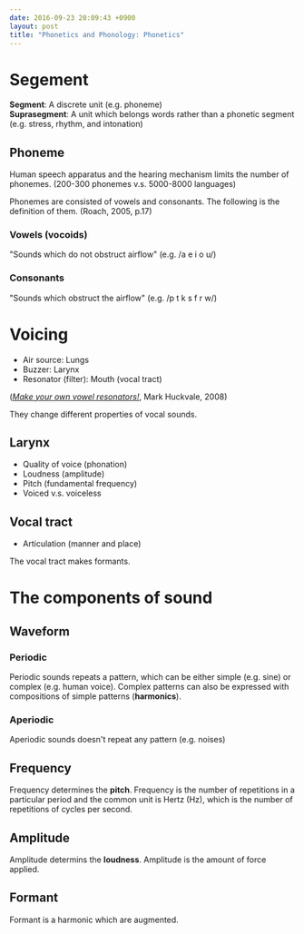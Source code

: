 ```yaml
---
date: 2016-09-23 20:09:43 +0900
layout: post
title: "Phonetics and Phonology: Phonetics"
---
```

# Segement
__Segment__: A discrete unit (e.g. phoneme)  
__Suprasegment__: A unit which belongs words rather than a phonetic segment
(e.g. stress, rhythm, and intonation)

## Phoneme
Human speech apparatus and the hearing mechanism limits the number of
phonemes. (200-300 phonemes v.s. 5000-8000 languages)

Phonemes are consisted of vowels and consonants. The following is the definition
of them. (Roach, 2005, p.17)

### Vowels (vocoids)
"Sounds which do not obstruct airflow" (e.g. /a e i o u/)

### Consonants
"Sounds which obstruct the airflow" (e.g. /p t k s f r w/)

# Voicing
* Air source: Lungs
* Buzzer: Larynx
* Resonator (filter): Mouth (vocal tract)

([_Make your own vowel resonators!_](http://www.phon.ucl.ac.uk/home/mark/vowels/),
Mark Huckvale, 2008)

They change different properties of vocal sounds.

## Larynx
* Quality of voice (phonation)
* Loudness (amplitude)
* Pitch (fundamental frequency)
* Voiced v.s. voiceless

## Vocal tract
* Articulation (manner and place)

The vocal tract makes formants.

# The components of sound

## Waveform

### Periodic
Periodic sounds repeats a pattern, which can be either simple (e.g. sine) or
complex (e.g. human voice).
Complex patterns can also be expressed with compositions of simple patterns
(__harmonics__).

### Aperiodic
Aperiodic sounds doesn't repeat any pattern (e.g. noises)

## Frequency
Frequency determines the __pitch__. Frequency is the number of repetitions in a
particular period and the common unit is Hertz (Hz), which is the number of
repetitions of cycles per second.

## Amplitude
Amplitude determins the __loudness__. Amplitude is the amount of force applied.

## Formant
Formant is a harmonic which are augmented.
